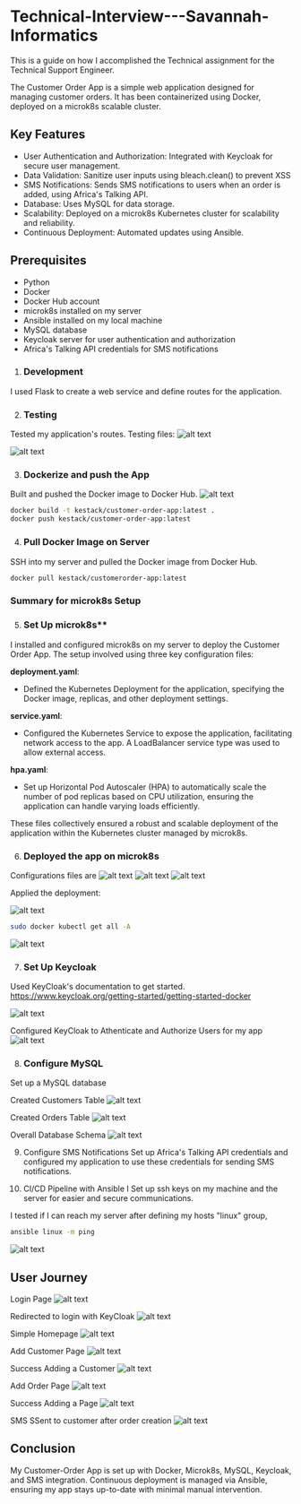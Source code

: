 # Technical-Interview---Savannah-Informatics
This is a guide on how I accomplished the Technical assignment for the Technical Support Engineer.

The Customer Order App is a simple web application designed for managing customer orders. It has been containerized using Docker, deployed on a microk8s scalable cluster.

## Key Features
- User Authentication and Authorization: Integrated with Keycloak for secure user management.
- Data Validation: Sanitize user inputs using bleach.clean() to prevent XSS
- SMS Notifications: Sends SMS notifications to users when an order is added, using Africa's Talking API.
- Database: Uses MySQL for data storage.
- Scalability: Deployed on a microk8s Kubernetes cluster for scalability and reliability.
- Continuous Deployment: Automated updates using Ansible.

## Prerequisites
- Python
- Docker
- Docker Hub account
- microk8s installed on my server
- Ansible installed on my local machine
- MySQL database
- Keycloak server for user authentication and authorization
- Africa's Talking API credentials for SMS notifications

1. ### Development

I used Flask to create a web service and define routes for the application.

2. ### Testing
Tested my application's routes.
Testing files: 
![alt text](test_app.yaml)

![alt text](screenshots/testing.png)


3. ### Dockerize and push the App
Built and pushed the Docker image to Docker Hub.
![alt text](screenshots/Docker_build1.png)

```sh
docker build -t kestack/customer-order-app:latest .
docker push kestack/customer-order-app:latest
```

4. ### Pull Docker Image on Server
SSH into my server and pulled the Docker image from Docker Hub.

```sh
docker pull kestack/customerorder-app:latest
```

### Summary for microk8s Setup

5. ### Set Up microk8s**

I installed and configured microk8s on my server to deploy the Customer Order App. The setup involved using three key configuration files:

 **deployment.yaml**: 
   - Defined the Kubernetes Deployment for the application, specifying the Docker image, replicas, and other deployment settings.

 **service.yaml**: 
   - Configured the Kubernetes Service to expose the application, facilitating network access to the app. A LoadBalancer service type was used to allow external access.

 **hpa.yaml**: 
   - Set up Horizontal Pod Autoscaler (HPA) to automatically scale the number of pod replicas based on CPU utilization, ensuring the application can handle varying loads efficiently.

These files collectively ensured a robust and scalable deployment of the application within the Kubernetes cluster managed by microk8s.

6. ### Deployed the app on microk8s

Configurations files are 
![alt text](deployment.yaml) 
![alt text](service.yaml)
![alt text](hpa.yaml)

Applied the deployment:

![alt text](screenshots/microk8s-deployment.png)


```sh
sudo docker kubectl get all -A
```

![alt text](screenshots/microk8s-get-all.png)

7. ### Set Up Keycloak
Used KeyCloak's documentation to get started. https://www.keycloak.org/getting-started/getting-started-docker

![alt text](screenshots/keycloak-admin-login.png)

Configured KeyCloak to Athenticate and Authorize Users for my app
![alt text](screenshots/customerorder-realm.png)

8. ### Configure MySQL
Set up a MySQL database

Created Customers Table
![alt text](screenshots/customerTable.png)

Created Orders Table
![alt text](screenshots/ordersTable.png)

Overall Database Schema
![alt text](<screenshots/Database Schema.png>)

9. Configure SMS Notifications
Set up Africa's Talking API credentials and configured my application to use these credentials for sending SMS notifications.

10. CI/CD Pipeline with Ansible
I Set up ssh keys on my machine and the server for easier and secure communications.

I tested if I can reach my server after defining my hosts "linux" group,
```sh
ansible linux -m ping
```

![alt text](screenshots/ansible-ping-hosts.png)


## User Journey
Login Page
![alt text](screenshots/Login-page.png)

Redirected to login with KeyCloak
![alt text](screenshots/login-redirect.png)

Simple Homepage
![alt text](screenshots/home.png)

Add Customer Page
![alt text](screenshots/add-customer.png)

Success Adding a Customer
![alt text](screenshots/customeradded-success.png)

Add Order Page
![alt text](screenshots/add-order.png)

Success Adding a Page
![alt text](screenshots/add-order-success.png)

SMS SSent to customer after order creation
![alt text](screenshots/SMS-sending.png)



## Conclusion
My Customer-Order App is set up with Docker, Microk8s, MySQL, Keycloak, and SMS integration. Continuous deployment is managed via Ansible, ensuring my app stays up-to-date with minimal manual intervention.